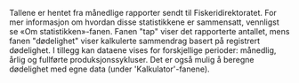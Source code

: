Tallene er hentet fra månedlige rapporter sendt til Fiskeridirektoratet.
For mer informasjon om hvordan disse statistikkene er sammensatt, vennligst se
«Om statistikken»-fanen. Fanen "tap" viser det rapporterte antallet, mens fanen "dødelighet" viser kalkulerte sammendrag basert på registrert dødelighet. 
I tillegg kan dataene vises for forskjellige perioder: månedlig,
årlig og fullførte produksjonssykluser. Det er også mulig å beregne dødelighet
med egne data (under 'Kalkulator'-fanene).